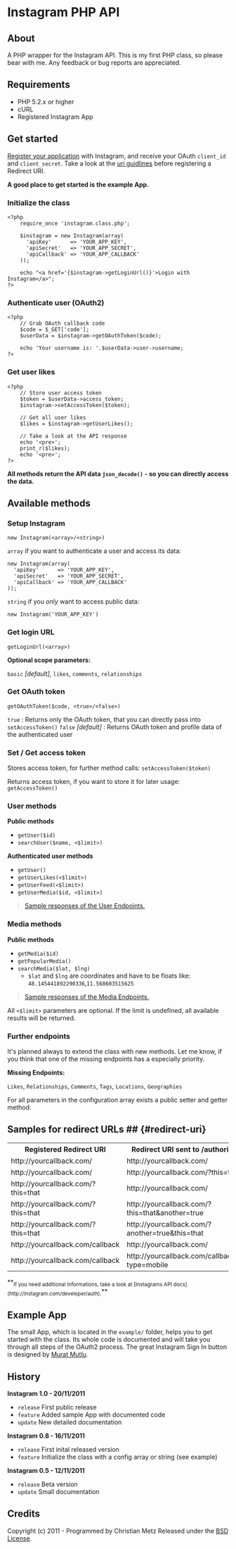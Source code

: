 # Instagram PHP API #

## About ##

A PHP wrapper for the Instagram API.
This is my first PHP class, so please bear with me.
Any feedback or bug reports are appreciated.

## Requirements ##

- PHP 5.2.x or higher
- cURL
- Registered Instagram App

## Get started ##

[Register your application](http://instagr.am/developer/register/) with Instagram, and receive your OAuth `client_id` and `client_secret`.
Take a look at the [uri guidlines](#redirect-uri) before registering a Redirect URI.

**A good place to get started is the example App.**

### Initialize the class ###

    <?php
        require_once 'instagram.class.php';
        
        $instagram = new Instagram(array(
          'apiKey'      => 'YOUR_APP_KEY',
          'apiSecret'   => 'YOUR_APP_SECRET',
          'apiCallback' => 'YOUR_APP_CALLBACK'
        ));
        
        echo "<a href='{$instagram->getLoginUrl()}'>Login with Instagram</a>";
    ?>

### Authenticate user (OAuth2) ###

    <?php
        // Grab OAuth callback code
        $code = $_GET['code'];
        $userData = $instagram->getOAuthToken($code);
        
        echo 'Your username is: '.$userData->user->username;
    ?>

### Get user likes ###

    <?php
        // Store user access token
        $token = $userData->access_token;
        $instagram->setAccessToken($token);
        
        // Get all user likes
        $likes = $instagram->getUserLikes();
        
        // Take a look at the API response
        echo '<pre>';
        print_r($likes);
        echo '<pre>';
    ?>

**All methods return the API data `json_decode()` - so you can directly access the data.**

## Available methods ##

### Setup Instagram ###

`new Instagram(<array>/<string>)`

`array` if you want to authenticate a user and access its data:

    new Instagram(array(
      'apiKey'      => 'YOUR_APP_KEY',
      'apiSecret'   => 'YOUR_APP_SECRET',
      'apiCallback' => 'YOUR_APP_CALLBACK'
    ));

`string` if you *only* want to access public data:

    new Instagram('YOUR_APP_KEY')

### Get login URL ###

`getLoginUrl(<array>)`

**Optional scope parameters:**

`basic` *[default]*, `likes`, `comments`, `relationships`

### Get OAuth token ###

`getOAuthToken($code, <true>/<false>)`

`true` : Returns only the OAuth token, that you can directly pass into `setAccessToken()`
`false` *[default]* : Returns OAuth token and profile data of the authenticated user

### Set / Get access token ###

Stores access token, for further method calls:
`setAccessToken($token)`

Returns access token, if you want to store it for later usage:
`getAccessToken()`

### User methods ###

**Public methods**

- `getUser($id)`
- `searchUser($name, <$limit>)`

**Authenticated user methods**

- `getUser()`
- `getUserLikes(<$limit>)`
- `getUserFeed(<$limit>)`
- `getUserMedia($id, <$limit>)`

> [Sample responses of the User Endpoints.](https://github.com/cosenary/Instagram-PHP-API/wiki/User-resources)

### Media methods ###

**Public methods**

- `getMedia($id)`
- `getPopularMedia()`
- `searchMedia($lat, $lng)`
    - `$lat` and `$lng` are coordinates and have to be floats like: `48.145441892290336`,`11.568603515625`

> [Sample responses of the Media Endpoints.](https://github.com/cosenary/Instagram-PHP-API/wiki/Media-resources)

All `<$limit>` parameters are optional. If the limit is undefined, all available results will be returned.

### Further endpoints ###

It's planned always to extend the class with new methods.
Let me know, if you think that one of the missing endpoints has a especially priority.

**Missing Endpoints:**

`Likes`, `Relationships`, `Comments`, `Tags`, `Locations`, `Geographies`

For all parameters in the configuration array exists a public setter and getter method.

## Samples for redirect URLs ##         {#redirect-uri}

<center>
<table>
  <tr>
    <th>Registered Redirect URI</th>
    <th>Redirect URI sent to /authorize</th>
    <th>Valid?</th>
  </tr>
  <tr>
    <td>http://yourcallback.com/</td>
    <td>http://yourcallback.com/</td>
    <td>yes</td>
  </tr>
  <tr>
    <td>http://yourcallback.com/</td>
    <td>http://yourcallback.com/?this=that</td>
    <td>yes</td>
  </tr>
  <tr>
    <td>http://yourcallback.com/?this=that</td>
    <td>http://yourcallback.com/</td>
    <td>no</td>
  </tr>
  <tr>
    <td>http://yourcallback.com/?this=that</td>
    <td>http://yourcallback.com/?this=that&another=true</td>
    <td>yes</td>
  </tr>
  <tr>
    <td>http://yourcallback.com/?this=that</td>
    <td>http://yourcallback.com/?another=true&this=that</td>
    <td>no</td>
  </tr>
  <tr>
    <td>http://yourcallback.com/callback</td>
    <td>http://yourcallback.com/</td>
    <td>no</td>
  </tr>
  <tr>
    <td>http://yourcallback.com/callback</td>
    <td>http://yourcallback.com/callback/?type=mobile</td>
    <td>yes</td>
  </tr>
</table>
</center>
**<sub>If you need additional informations, take a look at [Instagrams API docs](http://instagram.com/developer/auth).</sub>**

## Example App ##

The small App, which is located in the `example/` folder, helps you to get started with the class.
Its whole code is documented and will take you through all steps of the OAuth2 process.
The great Instagram Sign In button is designed by [Murat Mutlu](http://twitter.com/mutlu82/).

## History ##

**Instagram 1.0 - 20/11/2011**

- `release` First public release
- `feature` Added sample App with documented code
- `update` New detailed documentation

**Instagram 0.8 - 16/11/2011**

- `release` First inital released version
- `feature` Initialize the class with a config array or string (see example)

**Instagram 0.5 - 12/11/2011**

- `release` Beta version
- `update` Small documentation

## Credits ##

Copyright (c) 2011 - Programmed by Christian Metz
Released under the [BSD License](http://www.opensource.org/licenses/bsd-license.php).